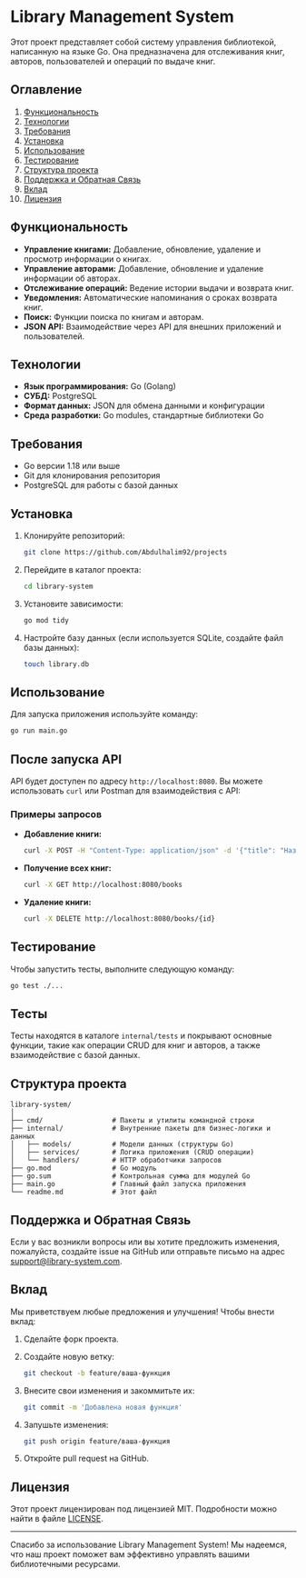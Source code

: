 # Library Management System

Этот проект представляет собой систему управления библиотекой, написанную на языке Go. Она предназначена для отслеживания книг, авторов, пользователей и операций по выдаче книг.

## Оглавление

1. [Функциональность](#функциональность)
2. [Технологии](#технологии)
3. [Требования](#требования)
4. [Установка](#установка)
5. [Использование](#использование)
6. [Тестирование](#тестирование)
7. [Структура проекта](#структура-проекта)
8. [Поддержка и Обратная Связь](#поддержка-и-обратная-связь)
9. [Вклад](#вклад)
10. [Лицензия](#лицензия)

## Функциональность

- **Управление книгами:** Добавление, обновление, удаление и просмотр информации о книгах.
- **Управление авторами:** Добавление, обновление и удаление информации об авторах.
- **Отслеживание операций:** Ведение истории выдачи и возврата книг.
- **Уведомления:** Автоматические напоминания о сроках возврата книг.
- **Поиск:** Функции поиска по книгам и авторам.
- **JSON API:** Взаимодействие через API для внешних приложений и пользователей.

## Технологии

- **Язык программирования:** Go (Golang)
- **СУБД:** PostgreSQL
- **Формат данных:** JSON для обмена данными и конфигурации
- **Среда разработки:** Go modules, стандартные библиотеки Go

## Требования

- Go версии 1.18 или выше
- Git для клонирования репозитория
- PostgreSQL для работы с базой данных 

## Установка

1. Клонируйте репозиторий:

    ```bash
    git clone https://github.com/Abdulhalim92/projects
    ```

2. Перейдите в каталог проекта:

    ```bash
    cd library-system
    ```

3. Установите зависимости:

    ```bash
    go mod tidy
    ```

4. Настройте базу данных (если используется SQLite, создайте файл базы данных):

    ```bash
    touch library.db
    ```

## Использование

Для запуска приложения используйте команду:

```bash
go run main.go
```

## После запуска API

API будет доступен по адресу `http://localhost:8080`. Вы можете использовать `curl` или Postman для взаимодействия с API:

### Примеры запросов

- **Добавление книги:**

    ```bash
    curl -X POST -H "Content-Type: application/json" -d '{"title": "Название книги", "author_id": 1, "published_year": 2023}' http://localhost:8080/books
    ```

- **Получение всех книг:**

    ```bash
    curl -X GET http://localhost:8080/books
    ```

- **Удаление книги:**

    ```bash
    curl -X DELETE http://localhost:8080/books/{id}
    ```

## Тестирование

Чтобы запустить тесты, выполните следующую команду:

```bash
go test ./...
```

## Тесты

Тесты находятся в каталоге `internal/tests` и покрывают основные функции, такие как операции CRUD для книг и авторов, а также взаимодействие с базой данных.

## Структура проекта

```plaintext
library-system/
│
├── cmd/                 # Пакеты и утилиты командной строки
├── internal/            # Внутренние пакеты для бизнес-логики и данных
│   ├── models/          # Модели данных (структуры Go)
│   ├── services/        # Логика приложения (CRUD операции)
│   └── handlers/        # HTTP обработчики запросов
├── go.mod               # Go модуль
├── go.sum               # Контрольная сумма для модулей Go
├── main.go              # Главный файл запуска приложения
└── readme.md            # Этот файл
```

## Поддержка и Обратная Связь

Если у вас возникли вопросы или вы хотите предложить изменения, пожалуйста, создайте issue на GitHub или отправьте письмо на адрес [support@library-system.com](mailto:support@library-system.com).

## Вклад

Мы приветствуем любые предложения и улучшения! Чтобы внести вклад:

1. Сделайте форк проекта.
2. Создайте новую ветку:

    ```bash
    git checkout -b feature/ваша-функция
    ```

3. Внесите свои изменения и закоммитьте их:

    ```bash
    git commit -m 'Добавлена новая функция'
    ```

4. Запушьте изменения:

    ```bash
    git push origin feature/ваша-функция
    ```

5. Откройте pull request на GitHub.

## Лицензия

Этот проект лицензирован под лицензией MIT. Подробности можно найти в файле [LICENSE](LICENSE).

---

Спасибо за использование Library Management System! Мы надеемся, что наш проект поможет вам эффективно управлять вашими библиотечными ресурсами.
